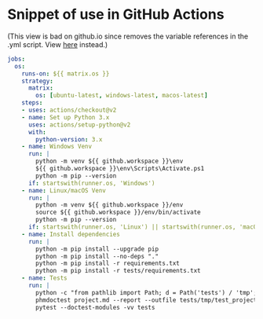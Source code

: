 # Snippet of use in GitHub Actions

(This view is bad on github.io since removes the variable
references in the .yml script.
View
[here](https://github.com/tmarktaylor/phmdoctest/blob/v1.4.0/doc/actions_usage.md)
instead.)
```yaml
jobs:
  os:
    runs-on: ${{ matrix.os }}
    strategy:
      matrix:
        os: [ubuntu-latest, windows-latest, macos-latest]
    steps:
    - uses: actions/checkout@v2
    - name: Set up Python 3.x
      uses: actions/setup-python@v2
      with:
        python-version: 3.x
    - name: Windows Venv
      run: |
        python -m venv ${{ github.workspace }}\env
        ${{ github.workspace }}\env\Scripts\Activate.ps1
        python -m pip --version
      if: startswith(runner.os, 'Windows')
    - name: Linux/macOS Venv
      run: |
        python -m venv ${{ github.workspace }}/env
        source ${{ github.workspace }}/env/bin/activate
        python -m pip --version
      if: startswith(runner.os, 'Linux') || startswith(runner.os, 'macOS')
    - name: Install dependencies
      run: |
        python -m pip install --upgrade pip
        python -m pip install --no-deps "."
        python -m pip install -r requirements.txt
        python -m pip install -r tests/requirements.txt
    - name: Tests
      run: |
        python -c "from pathlib import Path; d = Path('tests') / 'tmp'; d.mkdir(mode=0o700)"
        phmdoctest project.md --report --outfile tests/tmp/test_project.py
        pytest --doctest-modules -vv tests
```
